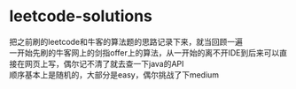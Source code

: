 # leetcode-solutions
把之前刷的leetcode和牛客的算法题的思路记录下来，就当回顾一遍  
一开始先刷的牛客网上的剑指offer上的算法，从一开始的离不开IDE到后来可以直接在网页上写，偶尔记不清了就去查一下java的API  
顺序基本上是随机的，大部分是easy，偶尔挑战了下medium
